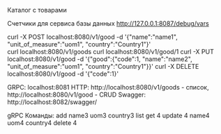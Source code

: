 Каталог с товарами

Счетчики для сервиса базы данных http://127.0.0.1:8087/debug/vars

curl -X POST localhost:8080/v1/good -d '{"name":"name1", "unit_of_measure":"uom1", "country":"Country1"}'  
curl localhost:8080/v1/goods
curl localhost:8080/v1/good/1
curl -X PUT localhost:8080/v1/good -d '{"good":{"code":1, "name":"name2", "unit_of_measure":"uom1", "country":"Country1"}}'
curl -X DELETE localhost:8080/v1/good -d '{"code":1}'

GRPC: localhost:8081
HTTP: http://localhost:8080/v1/goods - список, http://localhost:8080/v1/good - CRUD
Swagger: http://localhost:8082/swagger/

gRPC Команды:
add name3 uom3 country3
list
get 4
update 4 name4 uom4 country4
delete 4
